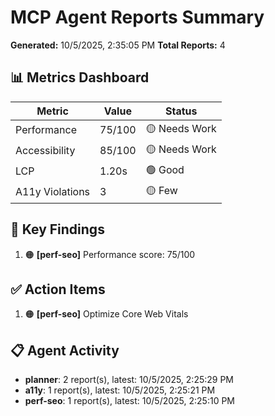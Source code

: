 # MCP Agent Reports Summary

**Generated:** 10/5/2025, 2:35:05 PM
**Total Reports:** 4

## 📊 Metrics Dashboard

| Metric | Value | Status |
|--------|-------|--------|
| Performance | 75/100 | 🟡 Needs Work |
| Accessibility | 85/100 | 🟡 Needs Work |
| LCP | 1.20s | 🟢 Good |
| A11y Violations | 3 | 🟡 Few |

## 🚨 Key Findings

1. 🟠 **[perf-seo]** Performance score: 75/100

## ✅ Action Items

1. 🟠 **[perf-seo]** Optimize Core Web Vitals

## 📋 Agent Activity

- **planner**: 2 report(s), latest: 10/5/2025, 2:25:29 PM
- **a11y**: 1 report(s), latest: 10/5/2025, 2:25:21 PM
- **perf-seo**: 1 report(s), latest: 10/5/2025, 2:25:10 PM
